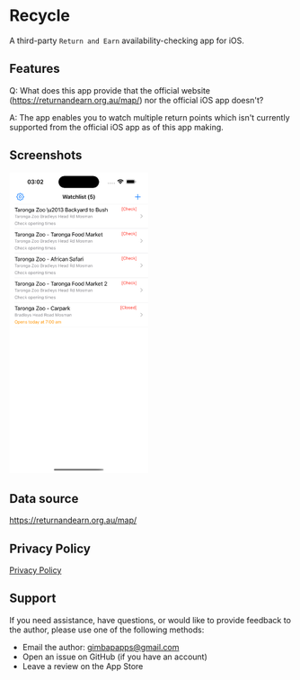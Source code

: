 # Recycle

A third-party `Return and Earn` availability-checking app for iOS.

## Features

Q: What does this app provide that the official website (https://returnandearn.org.au/map/) nor the official iOS app doesn't?

A: The app enables you to watch multiple return points which isn't currently supported from the official iOS app as of this app making.

## Screenshots

<img src="screenshot.png" alt="screenshot" style="width:49%; max-width:340px;">

## Data source

https://returnandearn.org.au/map/

## Privacy Policy

[Privacy Policy](privacy-policy.md)

## Support

If you need assistance, have questions, or would like to provide feedback to the author, please use one of the following methods:

- Email the author: gimbapapps@gmail.com
- Open an issue on GitHub (if you have an account)
- Leave a review on the App Store
